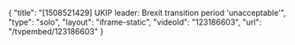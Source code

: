 {
    "title": "[1508521429] UKIP leader: Brexit transition period 'unacceptable'",
    "type": "solo",
    "layout": "iframe-static",
    "videoId": "123186603",
    "url": "\/tvpembed\/123186603"
}